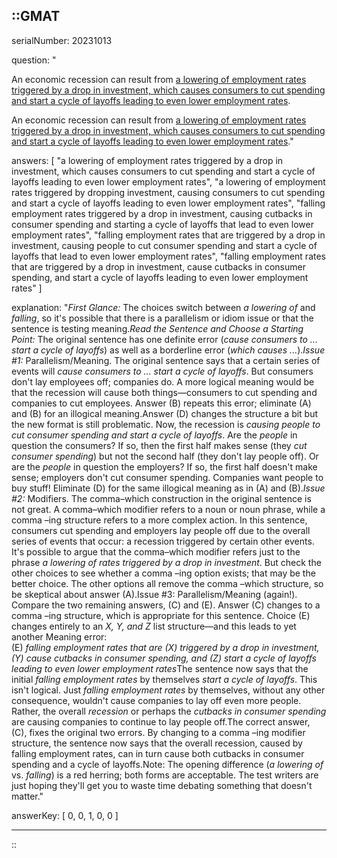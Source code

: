 ::GMAT
---


serialNumber: 20231013

question: "<p>An economic recession can result from <u>a lowering of employment rates triggered by a drop in investment, which causes consumers to cut spending and start a cycle of layoffs leading to even lower employment rates</u>.</p>An economic recession can result from <u>a lowering of employment rates triggered by a drop in investment, which causes consumers to cut spending and start a cycle of layoffs leading to even lower employment rates</u>."

answers: [
  "a lowering of employment rates triggered by a drop in investment, which causes consumers to cut spending and start a cycle of layoffs leading to even lower employment rates",
  "a lowering of employment rates triggered by dropping investment, causing consumers to cut spending and start a cycle of layoffs leading to even lower employment rates",
  "falling employment rates triggered by a drop in investment, causing cutbacks in consumer spending and starting a cycle of layoffs that lead to even lower employment rates",
  "falling employment rates that are triggered by a drop in investment, causing people to cut consumer spending and start a cycle of layoffs that lead to even lower employment rates",
  "falling employment rates that are triggered by a drop in investment, cause cutbacks in consumer spending, and start a cycle of layoffs leading to even lower employment rates"
]

explanation: "<i>First Glance:</i> The choices switch between <i>a lowering of</i> and <i>falling</i>, so it's possible that there is a parallelism or idiom issue or that the sentence is testing meaning.<i>Read the Sentence and Choose a Starting Point:</i> The original sentence has one definite error (<i>cause consumers to ... start a cycle of layoffs</i>) as well as a borderline error (<i>which causes ...</i>).<i>Issue #1:</i> Parallelism/Meaning. The original sentence says that a certain series of events will <i>cause consumers to ... start a cycle of layoffs</i>. But consumers don't lay employees off; companies do. A more logical meaning would be that the recession will cause both things—consumers to cut spending and companies to cut employees. Answer (B) repeats this error; eliminate (A) and (B) for an illogical meaning.Answer (D) changes the structure a bit but the new format is still problematic. Now, the recession is <i>causing people to cut consumer spending and start a cycle of layoffs</i>. Are the <i>people</i> in question the consumers? If so, then the first half makes sense (they <i>cut consumer spending</i>) but not the second half (they don't lay people off). Or are the <i>people</i> in question the employers? If so, the first half doesn't make sense; employers don't cut consumer spending. Companies want people to buy stuff! Eliminate (D) for the same illogical meaning as in (A) and (B).<i>Issue #2:</i> Modifiers. The comma–which construction in the original sentence is not great. A comma–which modifier refers to a noun or noun phrase, while a comma –ing structure refers to a more complex action. In this sentence, consumers cut spending and employers lay people off due to the overall series of events that occur: a recession triggered by certain other events. It's possible to argue that the comma–which modifier refers just to the phrase <i>a lowering of rates triggered by a drop in investment</i>. But check the other choices to see whether a comma –ing option exists; that may be the better choice. The other options all remove the comma –which structure, so be skeptical about answer (A).Issue #3: Parallelism/Meaning (again!). Compare the two remaining answers, (C) and (E). Answer (C) changes to a comma –ing structure, which is appropriate for this sentence. Choice (E) changes entirely to an <i>X, Y, and Z</i> list structure—and this leads to yet another Meaning error:<br>(E) <i>falling employment rates that are (X) triggered by a drop in investment, (Y) cause cutbacks in consumer spending, and (Z) start a cycle of layoffs leading to even lower employment rates</i>The sentence now says that the initial <i>falling employment rates</i> by themselves <i>start a cycle of layoffs</i>. This isn't logical. Just <i>falling employment rates</i> by themselves, without any other consequence, wouldn't cause companies to lay off even more people. Rather, the overall <i>recession</i> or perhaps the <i>cutbacks in consumer spending</i> are causing companies to continue to lay people off.The correct answer, (C), fixes the original two errors. By changing to a comma –ing modifier structure, the sentence now says that the overall recession, caused by falling employment rates, can in turn cause both cutbacks in consumer spending and a cycle of layoffs.Note: The opening difference (<i>a lowering of</i> vs. <i>falling</i>) is a red herring; both forms are acceptable. The test writers are just hoping they'll get you to waste time debating something that doesn't matter."

answerKey: [
  0, 
  0, 
  1, 
  0, 
  0
]



---
::